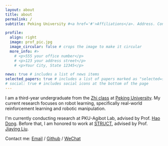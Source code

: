 ```yaml
---
layout: about
title: about
permalink: /
subtitle: Peking University #<a href='#'>Affiliations</a>. Address. Contacts. Motto. Etc.

profile:
  align: right
  image: prof_pic.jpg
  image_circular: false # crops the image to make it circular
  more_info: #>
    # <p>555 your office number</p>
    # <p>123 your address street</p>
    # <p>Your City, State 12345</p>

news: true # includes a list of news items
selected_papers: true # includes a list of papers marked as "selected={true}"
# social: true # includes social icons at the bottom of the page
---
```


I am a third-year undergraduate from the [Zhi class](https://zhi-class.ai/) at [Peking University](https://english.pku.edu.cn/). 
My current research focuses on robot learning, specifically real-world reinforcement learning and robotic manipulation.

I'm currently conducting research at PKU-Agibot Lab, advised by Prof. [Hao Dong](https://zsdonghao.github.io). Before that, I am honored to work at [STRUCT](http://www.icst.pku.edu.cn/struct/), advised by Prof. [Jiaying Liu](http://39.96.165.147/people/liujiaying.html). 

Contact me:
[Email](aladonwlh@stu.pku.edu.cn) / 
[Github](https://github.com/LehongWu) /
[WeChat](assets/img/my_wechat.png)

<!-- Write your biography here. Tell the world about yourself. Link to your favorite [subreddit](http://reddit.com). You can put a picture in, too. The code is already in, just name your picture `prof_pic.jpg` and put it in the `img/` folder.

Put your address / P.O. box / other info right below your picture. You can also disable any of these elements by editing `profile` property of the YAML header of your `_pages/about.md`. Edit `_bibliography/papers.bib` and Jekyll will render your [publications page](/al-folio/publications/) automatically.

Link to your social media connections, too. This theme is set up to use [Font Awesome icons](https://fontawesome.com/) and [Academicons](https://jpswalsh.github.io/academicons/), like the ones below. Add your Facebook, Twitter, LinkedIn, Google Scholar, or just disable all of them. -->

